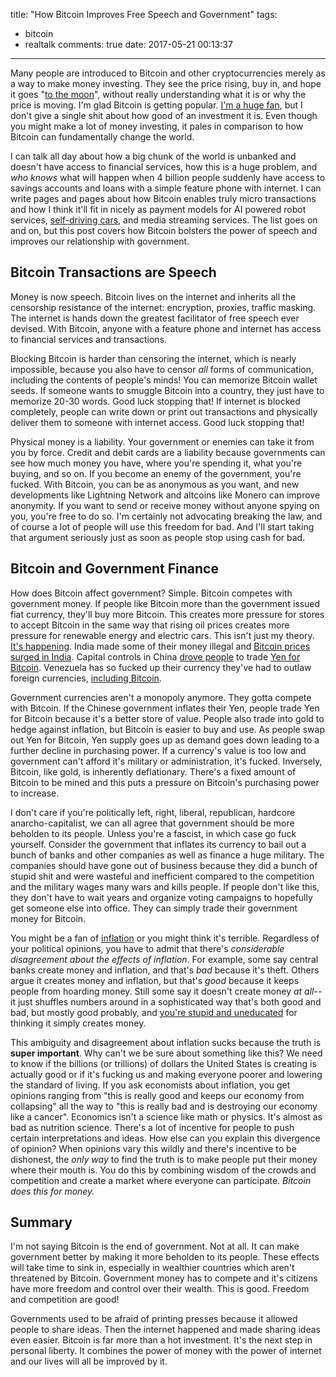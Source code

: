 title: "How Bitcoin Improves Free Speech and Government"
tags:
  - bitcoin
  - realtalk
comments: true
date: 2017-05-21 00:13:37
---

Many people are introduced to Bitcoin and other cryptocurrencies merely as a way to make money investing. They see the price rising, buy in, and hope it goes "[to the moon](http://1.bp.blogspot.com/-9_AQgspzJCE/UtQ7wlYZeeI/AAAAAAAAAJs/4voWG2CesFk/s1600/todamoojoon.gif)", without really understanding what it is or why the price is moving. I'm glad Bitcoin is getting popular. [I'm a huge fan](https://media.giphy.com/media/rcqxcl5DGhM9q/giphy.gif), but I don't give a single shit about how good of an investment it is. Even though you might make a lot of money investing, it pales in comparison to how Bitcoin can fundamentally change the world.

I can talk all day about how a big chunk of the world is unbanked and doesn't have access to financial services, how this is a huge problem, and _who knows_ what will happen when 4 billion people suddenly have access to savings accounts and loans with a simple feature phone with internet. I can write pages and pages about how Bitcoin enables truly micro transactions and how I think it'll fit in nicely as payment models for AI powered robot services, [self-driving cars](http://www.bbc.com/news/technology-30998361), and media streaming services. The list goes on and on, but this post covers how Bitcoin bolsters the power of speech and improves our relationship with government.

<!-- more -->

## Bitcoin Transactions are Speech

Money is now speech. Bitcoin lives on the internet and inherits all the censorship resistance of the internet: encryption, proxies, traffic masking. The internet is hands down the greatest facilitator of free speech ever devised. With Bitcoin, anyone with a feature phone and internet has access to financial services and transactions.

Blocking Bitcoin is harder than censoring the internet, which is nearly impossible, because you also have to censor _all_ forms of communication, including the contents of people's minds! You can memorize Bitcoin wallet seeds. If someone wants to smuggle Bitcoin into a country, they just have to memorize 20-30 words. Good luck stopping that! If internet is blocked completely, people can write down or print out transactions and physically deliver them to someone with internet access. Good luck stopping that!

Physical money is a liability. Your government or enemies can take it from you by force. Credit and debit cards are a liability because governments can see how much money you have, where you're spending it, what you're buying, and so on. If you become an enemy of the government, you're fucked. With Bitcoin, you can be as anonymous as you want, and new developments like Lightning Network and altcoins like Monero can improve anonymity. If you want to send or receive money without anyone spying on you, you're free to do so. I'm certainly not advocating breaking the law, and of course a lot of people will use this freedom for bad. And I'll start taking that argument seriously just as soon as people stop using cash for bad.

## Bitcoin and Government Finance

How does Bitcoin affect government? Simple. Bitcoin competes with government money. If people like Bitcoin more than the government issued fiat currency, they'll buy more Bitcoin. This creates more pressure for stores to accept Bitcoin in the same way that rising oil prices creates more pressure for renewable energy and electric cars. This isn't just my theory. [It's happening](https://media.giphy.com/media/5mBE2MiMVFITS/giphy.gif). India made some of their money illegal and [Bitcoin prices surged in India](https://www.forbes.com/sites/krnkashyap/2016/12/22/indias-demonetization-is-causing-bitcoin-to-surge-inside-the-country/#5e3812397dfc). Capital controls in China [drove people](http://www.scmp.com/comment/insight-opinion/article/1984052/how-fear-inflation-driving-bitcoins-popularity-china) to trade [Yen for Bitcoin](http://www.zerohedge.com/news/2017-01-02/bitcoin-surges-above-1000-china-unveils-new-capital-controls). Venezuela has so fucked up their currency they've had to outlaw foreign currencies, [including Bitcoin](http://www.aljazeera.com/indepth/features/2017/04/venezuelans-turned-bitcoin-mining-170415124105593.html).

Government currencies aren't a monopoly anymore. They gotta compete with Bitcoin. If the Chinese government inflates their Yen, people trade Yen for Bitcoin because it's a better store of value. People also trade into gold to hedge against inflation, but Bitcoin is easier to buy and use. As people swap out Yen for Bitcoin, Yen supply goes up as demand goes down leading to a further decline in purchasing power. If a currency's value is too low and government can't afford it's military or administration, it's fucked. Inversely, Bitcoin, like gold, is inherently deflationary. There's a fixed amount of Bitcoin to be mined and this puts a pressure on Bitcoin's purchasing power to increase.

I don't care if you're politically left, right, liberal, republican, hardcore anarcho-capitalist, we can all agree that government should be more beholden to its people. Unless you're a fascist, in which case go fuck yourself. Consider the government that inflates its currency to bail out a bunch of banks and other companies as well as finance a huge military. The companies should have gone out of business because they did a bunch of stupid shit and were wasteful and inefficient compared to the competition and the military wages many wars and kills people. If people don't like this, they don't have to wait years and organize voting campaigns to hopefully get someone else into office. They can simply trade their government money for Bitcoin.

You might be a fan of [inflation](http://www.npr.org/sections/money/2009/01/what_is_seigniorage_1.html) or you might think it's terrible. Regardless of your political opinions, you have to admit that there's _considerable disagreement about the effects of inflation_. For example, some say central banks create money and inflation, and that's _bad_ because it's theft. Others argue it creates money and inflation, but that's _good_ because it keeps people from hoarding money. Still some say it doesn't create money _at all_--it just shuffles numbers around in a sophisticated way that's both good and bad, but mostly good probably, and [you're stupid and uneducated](https://cdn.meme.am/instances/31631803.jpg) for thinking it simply creates money.

This ambiguity and disagreement about inflation sucks because the truth is **super important**. Why can't we be sure about something like this? We need to know if the billions (or trillions) of dollars the United States is creating is actually good or if it's fucking us and making everyone poorer and lowering the standard of living. If you ask economists about inflation, you get opinions ranging from "this is really good and keeps our economy from collapsing" all the way to "this is really bad and is destroying our economy like a cancer". Economics isn't a science like math or physics. It's almost as bad as nutrition science. There's a lot of incentive for people to push certain interpretations and ideas. How else can you explain this divergence of opinion? When opinions vary this wildly and there's incentive to be dishonest, the _only way_ to find the truth is to make people put their money where their mouth is. You do this by combining wisdom of the crowds and competition and create a market where everyone can participate. _Bitcoin does this for money._

## Summary

I'm not saying Bitcoin is the end of government. Not at all. It can make government better by making it more beholden to its people. These effects will take time to sink in, especially in wealthier countries which aren't threatened by Bitcoin. Government money has to compete and it's citizens have more freedom and control over their wealth. This is good. Freedom and competition are good!

Governments used to be afraid of printing presses because it allowed people to share ideas. Then the internet happened and made sharing ideas even easier. Bitcoin is far more than a hot investment. It's the next step in personal liberty. It combines the power of money with the power of internet and our lives will all be improved by it.
